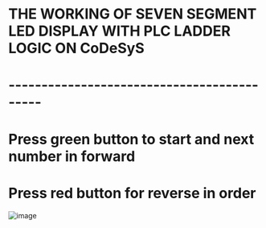 # THE WORKING OF SEVEN SEGMENT LED DISPLAY WITH PLC LADDER LOGIC ON CoDeSyS


# -------------------------------------------


# Press green button to start and next number  in forward
# Press red button for reverse in order


![image](https://github.com/user-attachments/assets/2976bcc5-1990-4506-a0f7-dcc1d914def5)
